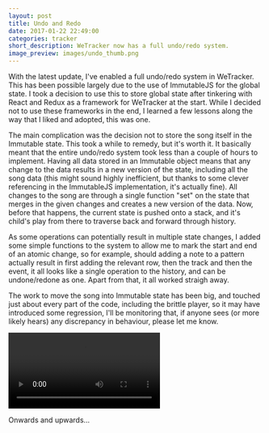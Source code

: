 ```yaml
---
layout: post
title: Undo and Redo
date: 2017-01-22 22:49:00
categories: tracker 
short_description: WeTracker now has a full undo/redo system.
image_preview: images/undo_thumb.png
---
```


With the latest update, I've enabled a full undo/redo system in WeTracker. This
has been possible largely due to the use of ImmutableJS for the global state. I
took a decision to use this to store global state after tinkering with React
and Redux as a framework for WeTracker at the start. While I decided not to use
these frameworks in the end, I learned a few lessons along the way that I liked
and adopted, this was one.

The main complication was the decision not to store the song itself in the
Immutable state. This took a while to remedy, but it's worth it. It basically
meant that the entire undo/redo system took less than a couple of hours to
implement. Having all data stored in an Immutable object means that any change
to the data results in a new version of the state, including all the song data
(this might sound highly inefficient, but thanks to some clever referencing in
the ImmutableJS implementation, it's actually fine). All changes to the song
are through a single function "set" on the state that merges in the given
changes and creates a new version of the data. Now, before that happens, the
current state is pushed onto a stack, and it's child's play from there to
traverse back and forward through history. 

As some operations can potentially result in multiple state changes, I added
some simple functions to the system to allow me to mark the start and end of an
atomic change, so for example, should adding a note to a pattern actually
result in first adding the relevant row, then the track and then the event, it
all looks like a single operation to the history, and can be undone/redone as
one. Apart from that, it all worked straigh away. 

The work to move the song into Immutable state has been big, and touched just
about every part of the code, including the brittle player, so it may have
introduced some regression, I'll be monitoring that, if anyone sees (or more
likely hears) any discrepancy in behaviour, please let me know.

<video autoplay>
  <source src="{{site.baseurl}}/images/undoredo.webm" type='video/webm;
codecs="vp8"'/>
  <img src="{{site.baseurl}}/images/muting.gif"/>
</video>

Onwards and upwards...
